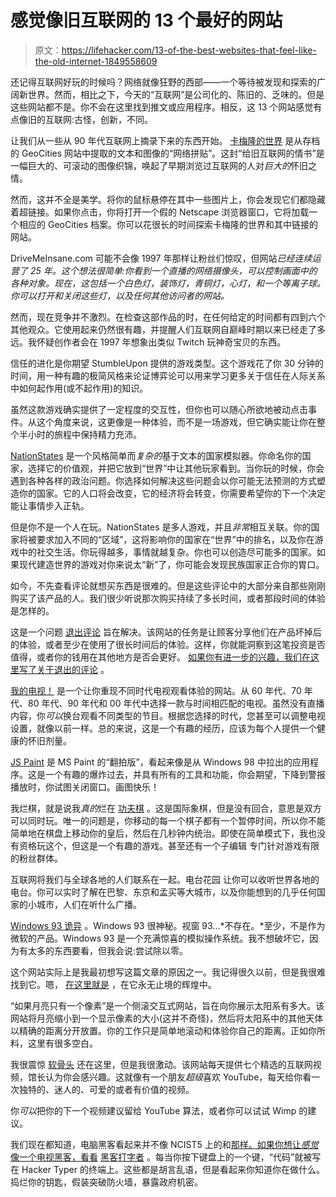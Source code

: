 # 感觉像旧互联网的 13 个最好的网站

> 原文：<https://lifehacker.com/13-of-the-best-websites-that-feel-like-the-old-internet-1849558609>

还记得互联网好玩的时候吗？网络就像狂野的西部——一个等待被发现和探索的广阔新世界。然而，相比之下，今天的“互联网”是公司化的、陈旧的、乏味的。但是这些网站都不是。你不会在这里找到推文或应用程序。相反，这 13 个网站感觉有点像旧的互联网:古怪，创新，不同。

让我们从一些从 90 年代互联网上摘录下来的东西开始。 [卡梅隆的世界](https://www.cameronsworld.net) 是从存档的 GeoCities 网站中提取的文本和图像的“网络拼贴”。这封“给旧互联网的情书”是一幅巨大的、可滚动的图像织锦，唤起了早期浏览过互联网的人对*巨大的*怀旧之情。

然而，这并不全是美学。将你的鼠标悬停在其中一些图片上，你会发现它们都隐藏着超链接。如果你点击，你将打开一个假的 Netscape 浏览器窗口，它将加载一个相应的 GeoCities 档案。你可以花很长的时间探索卡梅隆的世界和其中链接的网站。

DriveMeInsane.com 可能不会像 1997 年那样让粉丝们惊叹，但网站*已经连续运营了 25 年。这个想法很简单:你看到一个直播的网络摄像头，可以控制画面中的各种对象。现在，这包括一个白色灯，装饰灯，青铜灯，心灯，和一个等离子球。你可以打开和关闭这些灯，以及任何其他访问者的网站。* 

然而，现在竞争并不激烈。在检查这部作品的时，在任何给定的时间都有四到六个其他观众。它使用起来仍然很有趣，并提醒人们互联网自巅峰时期以来已经走了多远。我怀疑创作者会在 1997 年想象出类似 Twitch 玩神奇宝贝的东西。

信任的进化是你期望 StumbleUpon 提供的游戏类型。这个游戏花了你 30 分钟的时间，用一种有趣的极简风格来论证博弈论可以用来学习更多关于信任在人际关系中如何起作用(或不起作用)的知识。

虽然这款游戏确实提供了一定程度的交互性，但你也可以随心所欲地被动点击事件。从这个角度来说，这更像是一种体验，而不是一场游戏，但它确实能让你在整个半小时的旅程中保持精力充沛。

[NationStates](https://www.nationstates.net/) 是一个风格简单而*复杂的*基于文本的国家模拟器。你命名你的国家，选择它的价值观，并把它放到“世界”中让其他玩家看到。当你玩的时候，你会遇到各种各样的政治问题。你选择如何解决这些问题会以你可能无法预测的方式塑造你的国家。它的人口将会改变，它的经济将会转变，你需要希望你的下一个决定能让事情步入正轨。

但是你不是一个人在玩。NationStates 是多人游戏，并且*非常*相互关联。你的国家将被要求加入不同的“区域”，这将影响你的国家在“世界”中的排名，以及你在游戏中的社交生活。你玩得越多，事情就越复杂。你也可以创造尽可能多的国家。如果现代建造世界的游戏对你来说太“新”了，你可能会发现民族国家正合你的胃口。

如今，不先查看评论就想买东西是很难的。但是这些评论中的大部分来自那些刚刚购买了该产品的人。我们很少听说那次购买持续了多长时间，或者那段时间的体验是怎样的。

这是一个问题 [退出评论](https://www.exitreviews.com/) 旨在解决。该网站的任务是让顾客分享他们在产品坏掉后的体验，或者至少在使用了很长时间后的体验。这样，你就能洞察到这笔投资是否值得，或者你的钱用在其他地方是否会更好。 [如果你有进一步的兴趣，我们在这里写了关于退出的评论](https://lifehacker.com/this-site-reviews-products-after-they-break-1849500233) 。

[我的电视！](https://www.my90stv.com/#) 是一个让你重现不同时代电视观看体验的网站。从 60 年代、70 年代、80 年代、90 年代和 00 年代中选择一款与时间相匹配的电视。虽然没有直播内容，你*可以*换台观看不同类型的节目。根据您选择的时代，您甚至可以调整电视设置，就像以前一样。总的来说，这是一个有趣的经历，应该为每个人提供一个健康的怀旧剂量。

[JS Paint](https://jspaint.app/#local:14066bffee5df) 是 MS Paint 的“翻拍版”，看起来像是从 Windows 98 中拉出的应用程序。这是一个有趣的爆炸过去，并具有所有的工具和功能，你会期望，下降到警报播放时，你试图关闭窗口。画图快乐！

我烂棋，就是说我*真的*烂在 [功夫棋](https://www.kfchess.com) 。这是国际象棋，但是没有回合，意思是双方可以同时玩。唯一的问题是，你移动的每一个棋子都有一个暂停时间，所以你不能简单地在棋盘上移动你的皇后，然后在几秒钟内统治。即使在简单模式下，我也没有资格玩这个，但这是一个有趣的游戏。甚至还有一个子编辑 专门针对游戏有限的粉丝群体。

互联网将我们与全球各地的人们联系在一起。电台花园 让你可以收听世界各地的电台。你可以实时了解在巴黎、东京和孟买等大城市，以及你能想到的几乎任何国家的小城市，人们在听什么广播。

[Windows 93 诡异](https://www.windows93.net/) 。Windows 93 很神秘。视窗 93...*不存在。*至少，不是作为微软的产品。Windows 93 是一个充满惊喜的模拟操作系统。我不想破坏它，因为有太多的东西要看，但我会说:尝试除以零。

这个网站实际上是我最初想写这篇文章的原因之一。我记得很久以前，但是我很难找到它。嗯， [在这里就是](https://joshworth.com/dev/pixelspace/pixelspace_solarsystem.html) ，在它永无止境的辉煌中。

“如果月亮只有一个像素”是一个侧滚交互式网站，旨在向你展示太阳系有多大。该网站将月亮缩小到一个显示像素的大小(这并不奇怪)，然后将太阳系中的其他天体以精确的距离分开放置。你的工作只是简单地滚动和体验你自己的距离。正如你所料，这里有很多空白。

我很震惊 [软骨头](https://www.wimp.com) 还在这里，但是我很激动。该网站每天提供七个精选的互联网视频，馆长认为你会感兴趣。这就像有一个朋友*超级*喜欢 YouTube，每天给你看一次独特的、迷人的、可爱的或者有价值的视频。

你*可以*把你的下一个视频建议留给 YouTube 算法，或者你可以试试 Wimp 的建议。

我们现在都知道，电脑黑客看起来并不像 NCIST5 上的和[那样。如果你想让*感觉*像一个电视黑客，看看](https://www.youtube.com/watch?v=msX4oAXpvUE) [黑客打字者](https://hackertyper.net) 。每当你按下键盘上的一个键，“代码”就被写在 Hacker Typer 的终端上。这些都是胡言乱语，但是看起来你知道你在做什么。捣烂你的钥匙，假装突破防火墙，暴露政府机密。